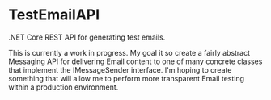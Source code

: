 # TestEmailAPI
.NET Core REST API for generating test emails.

This is currently a work in progress. My goal it so create a fairly abstract Messaging API for delivering Email content to one of many concrete classes that implement the IMessageSender interface. I'm hoping to create something that will allow me to perform more transparent Email testing within a production environment.
